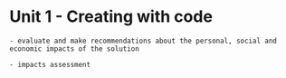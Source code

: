 # Unit 1 - Creating with code
```{admonition} Students will:
- evaluate and make recommendations about the personal, social and economic impacts of the solution
```
```{admonition} Tools use: 
- impacts assessment
```
